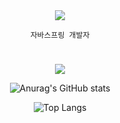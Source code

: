 <div align="center">
  <img src="https://capsule-render.vercel.app/api?type=Venom&text=Hi,I'm_Ryu👋&animation=fadeIn&stroke=b678c4&strokeWidth=2/">
</div>

<div align="center">

```자바스프링 개발자```
#
  
<img src="https://img.shields.io/badge/Spring-green?style=flat&logo=Spring&logoColor=6DB33F"/>


![Anurag's GitHub stats](https://github-readme-stats.vercel.app/api?username=ryujungkyun&show_icons=true&theme=dark)

![Top Langs](https://github-readme-stats.vercel.app/api/top-langs/?username=ryujungkyun&layout=compact&theme=dark)

</div>
